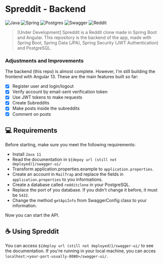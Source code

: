 # Spreddit - Backend
![Java](https://img.shields.io/badge/java-%23ED8B00.svg?style=for-the-badge&logo=java&logoColor=white)
![Spring](https://img.shields.io/badge/spring-%236DB33F.svg?style=for-the-badge&logo=spring&logoColor=white)
![Postgres](https://img.shields.io/badge/postgres-%23316192.svg?style=for-the-badge&logo=postgresql&logoColor=white)
![Swagger](https://img.shields.io/badge/-Swagger-%23Clojure?style=for-the-badge&logo=swagger&logoColor=white)
![Reddit](https://img.shields.io/badge/Reddit-FF4500?style=for-the-badge&logo=reddit&logoColor=white)

> [Under Development] Spreddit is a Reddit clone made in Spring Boot and Angular. This repository is the backend of the app, made with Spring Boot, Spring Data (JPA), Spring Security (JWT Authentication) and PostgreSQL.


### Adjustments and Improvements

The backend (this repo) is almost complete. However, I'm still building the frontend with Angular 13. These are the main features built so far:
- [x] Register user and login/logout
- [x] Verify account by email-sent verification token
- [x] Use JWT tokens to make requests
- [x] Create Subreddits
- [x] Make posts inside the subreddits
- [x] Comment on posts

## 💻 Requirements

Before starting, make sure you meet the following requirements:
* Install `Java 11`
* Read the documentation in `${depoy url (still not deployed)}/swagger-ui/`
* Transform application.properties.example to `application.properties`.
* Create an account in `MailTrap` and replace the fields in `application.properties` to you informations.
* Create a database called `redditclone` in your PostgreSQL.
* Replace the port of you database. If you didn't change it before, it must be `5432`.
* Change the method `getApiInfo` from SwaggerConfig class to your information.

Now you can start the API.

## ☕ Using Spreddit

You can access `${deploy url (still not deployed)}/swagger-ui/` to see the documentation.
If you're running in your local machine, you can acces `localhost:<your-port-usually-8080>/swagger-ui/`.

